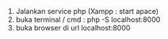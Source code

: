 1. Jalankan service php (Xampp : start apace)
2. buka terminal / cmd : php -S localhost:8000
3. buka browser di url localhost:8000
